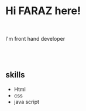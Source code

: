<h1 align="centre" >Hi FARAZ here!</h1>
<br>
<p>I'm front hand developer</p>
<img align="right" scr="https://media2.giphy.com/media/436hhtZJQAT86nomhG/200w.webp?cid=ecf05e471uy12rt6oq6y1cwzlp89cys1oos52c58zl59uhau&rid=200w.webp&ct=g"
width=""500px>                        
<br>
<br>
<h2>skills</h2>
<ul>
  <li>Html</li>
  <li>css</li>
  <li>java script</li>
  </ul>
